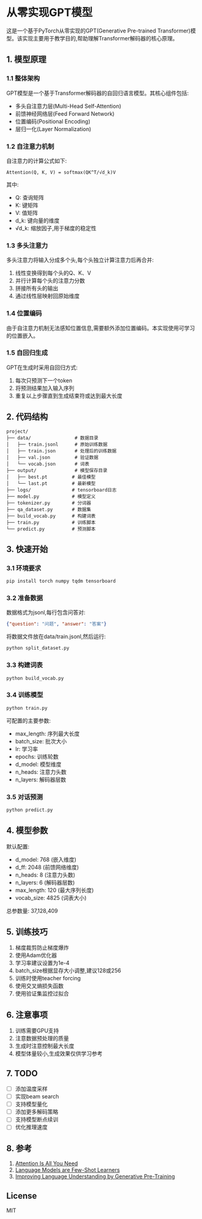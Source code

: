 # 从零实现GPT模型

这是一个基于PyTorch从零实现的GPT(Generative Pre-trained Transformer)模型。该实现主要用于教学目的,帮助理解Transformer解码器的核心原理。

## 1. 模型原理

### 1.1 整体架构

GPT模型是一个基于Transformer解码器的自回归语言模型。其核心组件包括:

- 多头自注意力层(Multi-Head Self-Attention)
- 前馈神经网络层(Feed Forward Network)
- 位置编码(Positional Encoding)
- 层归一化(Layer Normalization)

### 1.2 自注意力机制

自注意力的计算公式如下:

```
Attention(Q, K, V) = softmax(QK^T/√d_k)V
```

其中:
- Q: 查询矩阵
- K: 键矩阵  
- V: 值矩阵
- d_k: 键向量的维度
- √d_k: 缩放因子,用于梯度的稳定性

### 1.3 多头注意力

多头注意力将输入分成多个头,每个头独立计算注意力后再合并:

1. 线性变换得到每个头的Q、K、V
2. 并行计算每个头的注意力分数
3. 拼接所有头的输出
4. 通过线性层映射回原始维度

### 1.4 位置编码

由于自注意力机制无法感知位置信息,需要额外添加位置编码。本实现使用可学习的位置嵌入。

### 1.5 自回归生成

GPT在生成时采用自回归方式:
1. 每次只预测下一个token
2. 将预测结果加入输入序列
3. 重复以上步骤直到生成结束符或达到最大长度

## 2. 代码结构

```
project/
├── data/                # 数据目录
│   ├── train.jsonl      # 原始训练数据
│   ├── train.json       # 处理后的训练数据
│   ├── val.json         # 验证数据
│   └── vocab.json       # 词表
├── output/              # 模型保存目录
│   ├── best.pt         # 最佳模型
│   └── last.pt         # 最新模型
├── logs/               # tensorboard日志
├── model.py            # 模型定义
├── tokenizer.py        # 分词器
├── qa_dataset.py       # 数据集
├── build_vocab.py      # 构建词表
├── train.py            # 训练脚本
└── predict.py          # 预测脚本
```

## 3. 快速开始

### 3.1 环境要求

```bash
pip install torch numpy tqdm tensorboard
```

### 3.2 准备数据

数据格式为jsonl,每行包含问答对:
```json
{"question": "问题", "answer": "答案"}
```

将数据文件放在data/train.jsonl,然后运行:
```bash
python split_dataset.py
```

### 3.3 构建词表

```bash
python build_vocab.py
```

### 3.4 训练模型

```bash
python train.py
```

可配置的主要参数:
- max_length: 序列最大长度
- batch_size: 批次大小
- lr: 学习率
- epochs: 训练轮数
- d_model: 模型维度
- n_heads: 注意力头数
- n_layers: 解码器层数

### 3.5 对话预测

```bash
python predict.py
```

## 4. 模型参数

默认配置:
- d_model: 768 (嵌入维度)
- d_ff: 2048 (前馈网络维度)
- n_heads: 8 (注意力头数)
- n_layers: 6 (解码器层数)
- max_length: 120 (最大序列长度)
- vocab_size: 4825 (词表大小)

总参数量: 37,128,409

## 5. 训练技巧

1. 梯度裁剪防止梯度爆炸
2. 使用Adam优化器
3. 学习率建议设置为1e-4
4. batch_size根据显存大小调整,建议128或256
5. 训练时使用teacher forcing
6. 使用交叉熵损失函数
7. 使用验证集监控过拟合

## 6. 注意事项

1. 训练需要GPU支持
2. 注意数据预处理的质量
3. 生成时注意控制最大长度
4. 模型体量较小,生成效果仅供学习参考

## 7. TODO

- [ ] 添加温度采样
- [ ] 实现beam search
- [ ] 支持模型量化
- [ ] 添加更多解码策略
- [ ] 支持模型断点续训
- [ ] 优化推理速度

## 8. 参考

1. [Attention Is All You Need](https://arxiv.org/abs/1706.03762)
2. [Language Models are Few-Shot Learners](https://arxiv.org/abs/2005.14165)
3. [Improving Language Understanding by Generative Pre-Training](https://cdn.openai.com/research-covers/language-unsupervised/language_understanding_paper.pdf)

## License

MIT
